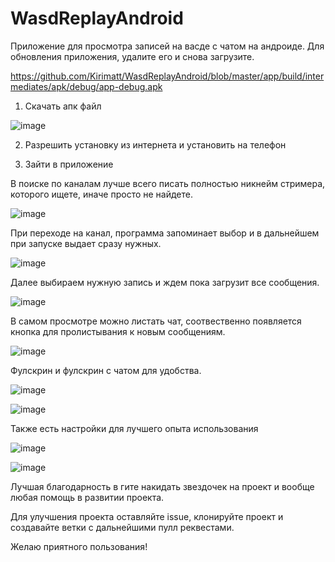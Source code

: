 # WasdReplayAndroid

Приложение для просмотра записей на васде с чатом на андроиде. Для обновления приложения, удалите его и снова загрузите. 

https://github.com/Kirimatt/WasdReplayAndroid/blob/master/app/build/intermediates/apk/debug/app-debug.apk

1. Скачать апк файл

![image](https://user-images.githubusercontent.com/58257256/170137606-9d1261e4-bf66-4465-891a-653994839daf.png)

2. Разрешить установку из интернета и установить на телефон

3. Зайти в приложение

В поиске по каналам лучше всего писать полностью никнейм стримера, которого ищете, иначе просто не найдете.

![image](https://user-images.githubusercontent.com/58257256/170136571-f56e50f7-d0d0-42b7-8d72-570bf9809999.png)

При переходе на канал, программа запоминает выбор и в дальнейшем при запуске выдает сразу нужных.

![image](https://user-images.githubusercontent.com/58257256/170136536-92859f37-d355-4480-95ea-8dcc0e12b166.png)

Далее выбираем нужную запись и ждем пока загрузит все сообщения.

![image](https://user-images.githubusercontent.com/58257256/170136637-c43cd067-0eb7-4f18-97dd-dd9dca0b5492.png)

В самом просмотре можно листать чат, соотвественно появляется кнопка для пролистывания к новым сообщениям.

![image](https://user-images.githubusercontent.com/58257256/170136844-aa820949-e62e-4b16-83f1-e03255222843.png)

Фулскрин и фулскрин с чатом для удобства.

![image](https://user-images.githubusercontent.com/58257256/170137877-728b2ad7-8c00-458c-a79f-19f99e6c0f01.png)

![image](https://user-images.githubusercontent.com/58257256/170136919-3b961d4b-ec24-46f3-98ea-d4a14f61e40d.png)

Также есть настройки для лучшего опыта использования

![image](https://user-images.githubusercontent.com/58257256/170137218-98e5e2b3-d4fd-4158-87b6-55abf8c00630.png)

![image](https://user-images.githubusercontent.com/58257256/170137026-160c4d6e-bd68-4d23-9b5a-1eb6605d9925.png)

Лучшая благодарность в гите накидать звездочек на проект и вообще любая помощь в развитии проекта.

Для улучшения проекта оставляйте issue, клонируйте проект и создавайте ветки с дальнейшими пулл реквестами.

Желаю приятного пользования!
